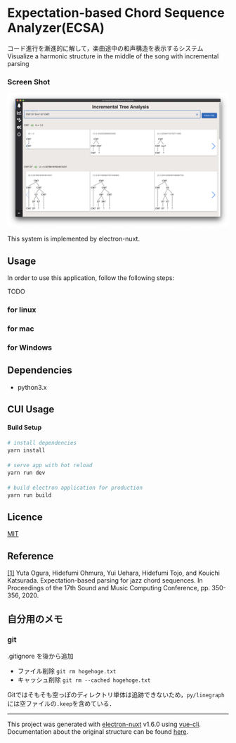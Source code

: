 # Expectation-based Chord Sequence Analyzer(ECSA)
コード進行を漸進的に解して，楽曲途中の和声構造を表示するシステム
Visualize a harmonic structure in the middle of the song with incremental parsing

### Screen Shot
<img src="./screenshot.png" >




This system is implemented by electron-nuxt.

## Usage
In order to use this application, follow the following steps:

TODO

### for linux

### for mac

### for Windows


## Dependencies
- python3.x

## CUI Usage

#### Build Setup

``` bash
# install dependencies
yarn install

# serve app with hot reload
yarn run dev

# build electron application for production
yarn run build
```

## Licence

[MIT](https://github.com/tcnksm/tool/blob/master/LICENCE)

## Reference
[[1]](https://smc2020torino.it/adminupload/file/SMCCIM_2020_paper_111.pdf) Yuta Ogura, Hidefumi Ohmura, Yui Uehara, Hidefumi Tojo, and Kouichi Katsurada.
Expectation-based parsing for jazz chord sequences. In Proceedings of the 17th Sound
and Music Computing Conference, pp. 350-356, 2020.



## 自分用のメモ
### git
.gitignore を後から追加
- ファイル削除
  ``` git rm hogehoge.txt ```
- キャッシュ削除
  ``` git rm --cached hogehoge.txt ```

Gitではそもそも空っぽのディレクトリ単体は追跡できないため，```py/linegraph ``` には空ファイルの```.keep```を含めている．

---

This project was generated with [electron-nuxt](https://github.com/michalzaq12/electron-nuxt) v1.6.0 using [vue-cli](https://github.com/vuejs/vue-cli). Documentation about the original structure can be found [here](https://github.com/michalzaq12/electron-nuxt/blob/master/README.md).
